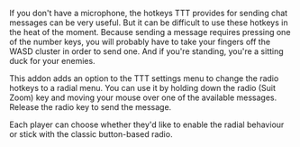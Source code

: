 If you don't have a microphone, the hotkeys TTT provides for sending chat messages can be very useful. But it can be
difficult to use these hotkeys in the heat of the moment. Because sending a message requires pressing one of the number
keys, you will probably have to take your fingers off the WASD cluster in order to send one. And if you're standing,
you're a sitting duck for your enemies.

This addon adds an option to the TTT settings menu to change the radio hotkeys to a radial menu. You can use it by
holding down the radio (Suit Zoom) key and moving your mouse over one of the available messages. Release the radio
key to send the message.

Each player can choose whether they'd like to enable the radial behaviour or stick with the classic button-based radio.